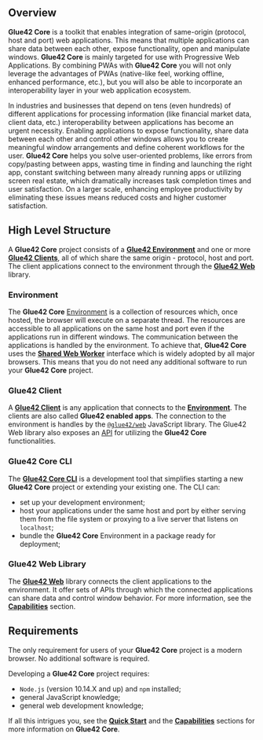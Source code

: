 ## Overview

**Glue42 Core** is a toolkit that enables integration of same-origin (protocol, host and port) web applications. This means that multiple applications can share data between each other, expose functionality, open and manipulate windows. **Glue42 Core** is mainly targeted for use with Progressive Web Applications. By combining PWAs with **Glue42 Core** you will not only leverage the advantages of PWAs (native-like feel, working offline, enhanced performance, etc.), but you will also be able to incorporate an interoperability layer in your web application ecosystem. 

In industries and businesses that depend on tens (even hundreds) of different applications for processing information (like financial market data, client data, etc.) interoperability between applications has become an urgent necessity. Enabling applications to expose functionality, share data between each other and control other windows allows you to create meaningful window arrangements and define coherent workflows for the user. **Glue42 Core** helps you solve user-oriented problems, like errors from copy/pasting between apps, wasting time in finding and launching the right app, constant switching between many already running apps or utilizing screen real estate, which dramatically increases task completion times and user satisfaction. On a larger scale, enhancing employee productivity by eliminating these issues means reduced costs and higher customer satisfaction.  

## High Level Structure

A **Glue42 Core** project consists of a [**Glue42 Environment**](../core-concepts/environment/index.html) and one or more [**Glue42 Clients**](../core-concepts/glue42-client/index.html), all of which share the same origin - protocol, host and port. The client applications connect to the environment through the [**Glue42 Web**](../../../reference/core/latest/glue42%20web/index.html) library.

### Environment

The **Glue42 Core** [Environment](../core-concepts/environment/index.html) is a collection of resources which, once hosted, the browser will execute on a separate thread.  The resources are accessible to all applications on the same host and port even if the applications run in different windows. The communication between the applications is handled by the environment. To achieve that, **Glue42 Core** uses the [**Shared Web Worker**](https://developer.mozilla.org/en-US/docs/Web/API/SharedWorker) interface which is widely adopted by all major browsers. This means that you do not need any additional software to run your **Glue42 Core** project.

### Glue42 Client

A [**Glue42 Client**](../core-concepts/glue42-client/index.html) is any application that connects to the [**Environment**](../core-concepts/environment/index.html). The clients are also called **Glue42 enabled apps**. The connection to the environment is handles by the [`@glue42/web`](https://www.npmjs.com/package/@glue42/web) JavaScript library. The Glue42 Web library also exposes an [API](../../../reference/core/latest/glue42%20web/index.html) for utilizing the **Glue42 Core** functionalities.

### Glue42 Core CLI

The [**Glue42 Core CLI**](../core-concepts/cli/index.html) is a development tool that simplifies starting a new **Glue42 Core** project or extending your existing one. The CLI can:
- set up your development environment;
- host your applications under the same host and port by either serving them from the file system or proxying to a live server that listens on `localhost`;
- bundle the **Glue42 Core** Environment in a package ready for deployment;

### Glue42 Web Library

The [**Glue42 Web**](../../../reference/core/latest/glue42%20web/index.html) library connects the client applications to the environment. It offer sets of APIs through which the connected applications can share data and control window behavior. For more information, see the [**Capabilities**](../capabilities/index.html) section.

## Requirements

The only requirement for users of your **Glue42 Core** project is a modern browser. No additional software is required.

Developing a **Glue42 Core** project requires:
- `Node.js` (version 10.14.X and up) and `npm` installed;
- general JavaScript knowledge;
- general web development knowledge;

If all this intrigues you, see the [**Quick Start**](../../getting-started/quick-start/index.html) and the [**Capabilities**](../capabilities/index.html) sections for more information on **Glue42 Core**.